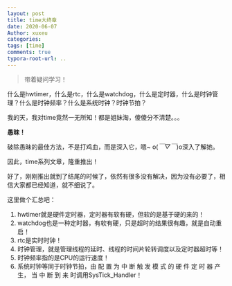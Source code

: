 ```yaml
---
layout: post
title: time大终章
date: 2020-06-07
Author: xuxeu
categories: 
tags: [time]
comments: true
typora-root-url: ..
---
```


> 带着疑问学习！

什么是hwtimer，什么是rtc，什么是watchdog，什么是定时器，什么是时钟管理？什么是时钟频率？什么是系统时钟？时钟节拍？

我的天，我对time竟然一无所知！都是姐妹淘，傻傻分不清楚。。。

**愚昧！**

破除愚昧的最佳方法，不是打鸡血，而是深入它，嗯~ o(*￣▽￣*)o深入了解她。

因此，time系列文章，隆重推出！

好了，刚刚推出就到了结尾的时候了，依然有很多没有解决，因为没有必要了，相信大家都已经知道，就不细说了。

这里做个汇总吧：

1. hwtimer就是硬件定时器，定时器有软有硬，但软的是基于硬的来的！
2. watchdog也是一种定时器，有软有硬，只是超时的结果很有趣，就是自动重启！
3. rtc是实时时钟！
4. 时钟管理，就是管理线程的延时、线程的时间片轮转调度以及定时器超时等！
5. 时钟频率指的是CPU的运行速度！
6. 系统时钟等同于时钟节拍，由 配 置 为 中 断 触 发 模 式 的 硬 件 定 时 器 产 生， 当 中 断 到 来 时调用SysTick_Handler！



